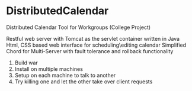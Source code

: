 # DistributedCalendar
Distributed Calendar Tool for Workgroups (College Project)

Restful web server with Tomcat as the servlet container written in Java
Html, CSS based web interface for scheduling\editing calendar
Simplified Chord for Multi-Server with fault tolerance and rollback functionality

1. Build war
2. Install on multiple machines
3. Setup on each machine to talk to another 
4. Try killing one and let the other take over client requests
